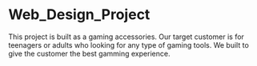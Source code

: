 # Web_Design_Project
This project is built as a gaming accessories. Our target customer is for teenagers or adults who looking for any type of  gaming tools. We built to give the customer the best gamming experience.
